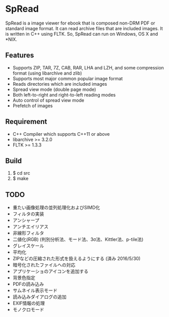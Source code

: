 SpRead
==========

SpRead is a image viewer for ebook that is composed non-DRM PDF or standard image format.
It can read archive files that are included images.
It is written in C++ using FLTK. So, SpRead can run on Windows, OS X and *NIX.

## Features
* Supports ZIP, TAR, 7Z, CAB, RAR, LHA and LZH, and some compression format (using libarchive and zlib)
* Supports most major common popular image format
* Reads directories which are included images
* Spread view mode (double page mode)
 * Both left-to-right and right-to-left reading modes
 * Auto control of spread view mode
* Prefetch of images

## Requirement
* C++ Compiler which supports C++11 or above
* libarchive >= 3.2.0
* FLTK >= 1.3.3

## Build
  1. $ cd src
  1. $ make

## TODO
* 重たい画像処理の並列処理化およびSIMD化
* フィルタの実装
 * アンシャープ
 * アンチエイリアス
 * 非線形フィルタ
 * 二値化(RGB) (判別分析法、モード法、3σ法、Kittler法、p-tile法)
 * グレイスケール
 * 平均化
* ZIPなどの圧縮された形式を扱えるようにする (済み 2016/5/30)
 * 暗号化されたファイルへの対応
* アプリケーショのアイコンを追加する
* 背景色指定
* PDFの読み込み
* サムネイル表示モード
* 読み込みダイアログの追加
* EXIF情報の処理
* モノクロモード

